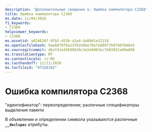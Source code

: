 ```yaml
---
description: 'Дополнительные сведения о: Ошибка компилятора C2368'
title: Ошибка компилятора C2368
ms.date: 11/04/2016
f1_keywords:
- C2368
helpviewer_keywords:
- C2368
ms.assetid: a824626f-9fb5-453b-a3a4-da89d1e32218
ms.openlocfilehash: 9ae60f0f8a13fb2e8be70afe08977607907840e5
ms.sourcegitcommit: d6af41e42699628c3e2e6063ec7b03931a49a098
ms.translationtype: MT
ms.contentlocale: ru-RU
ms.lasthandoff: 12/11/2020
ms.locfileid: "97326102"
---
```

# <a name="compiler-error-c2368"></a>Ошибка компилятора C2368

"идентификатор": переопределение; различные спецификаторы выделения памяти

В объявлении и определении символа указываются различные **`__declspec`** атрибуты.
